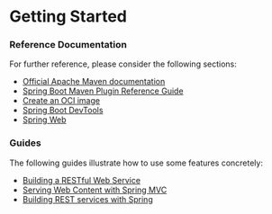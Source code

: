 # Getting Started

### Reference Documentation
For further reference, please consider the following sections:

* [Official Apache Maven documentation](https://maven.apache.org/guides/index.html)
* [Spring Boot Maven Plugin Reference Guide](https://docs.spring.io/spring-boot/docs/3.0.10/maven-plugin/reference/html/)
* [Create an OCI image](https://docs.spring.io/spring-boot/docs/3.0.10/maven-plugin/reference/html/#build-image)
* [Spring Boot DevTools](https://docs.spring.io/spring-boot/docs/3.0.10/reference/htmlsingle/index.html#using.devtools)
* [Spring Web](https://docs.spring.io/spring-boot/docs/3.0.10/reference/htmlsingle/index.html#web)

### Guides
The following guides illustrate how to use some features concretely:

* [Building a RESTful Web Service](https://spring.io/guides/gs/rest-service/)
* [Serving Web Content with Spring MVC](https://spring.io/guides/gs/serving-web-content/)
* [Building REST services with Spring](https://spring.io/guides/tutorials/rest/)

